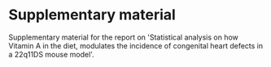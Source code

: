 # Supplementary material
Supplementary material for the report on 'Statistical analysis on how Vitamin A in the diet, modulates the incidence of congenital heart defects in a 22q11DS mouse model'.


